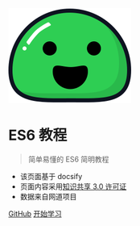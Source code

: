 ![logo](./images/icon.svg)

# ES6 教程

> 简单易懂的 ES6 简明教程

- 该页面基于 docsify
- 页面内容采用[知识共享 3.0 许可证]()
- 数据来自网道项目

[GitHub](https://github.com/docsifyjs/docsify/)
[开始学习](note/intro.md)
